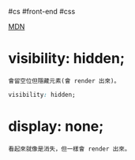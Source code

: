 #cs #front-end #css

[MDN](https://developer.mozilla.org/en-US/docs/Web/CSS/visibility)

# visibility: hidden;
	會留空位但隱藏元素(會 render 出來)。
```css
visibility: hidden;
```

# display: none;
	看起來就像是消失，但一樣會 render 出來。
